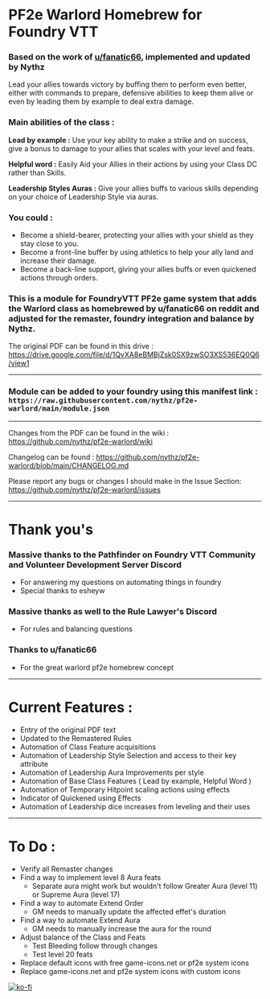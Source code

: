 # PF2e Warlord Homebrew for Foundry VTT
### Based on the work of [u/fanatic66](https://reddit.com/user/fanatic66/submitted/), implemented and updated by Nythz

Lead your allies towards victory by buffing them to perform even better, either with commands to prepare, defensive abilities to keep them alive or even by leading them by example to deal extra damage.

### Main abilities of the class : 
**Lead by example :** Use your key ability to make a strike and on success, give a bonus to damage to your allies that scales with your level and feats.

**Helpful word :** Easily Aid your Allies in their actions by using your Class DC rather than Skills.

**Leadership Styles Auras :** Give your allies buffs to various skills depending on your choice of Leadership Style via auras.

### You could :
- Become a shield-bearer, protecting your allies with your shield as they stay close to you.
- Become a front-line buffer by using athletics to help your ally land and increase their damage.
- Become a back-line support, giving your allies buffs or even quickened actions through orders.

### This is a module for FoundryVTT PF2e game system that adds the Warlord class as homebrewed by u/fanatic66 on reddit and adjusted for the remaster, foundry integration and balance by Nythz.
The original PDF can be found in this drive : https://drive.google.com/file/d/1QvXA8eBMBjZsk0SX9zwSO3XS536EQ0Q6/view1

---
### Module can be added to your foundry using this manifest link : `https://raw.githubusercontent.com/nythz/pf2e-warlord/main/module.json`
---
Changes from the PDF can be found in the wiki : https://github.com/nythz/pf2e-warlord/wiki

Changelog can be found : https://github.com/nythz/pf2e-warlord/blob/main/CHANGELOG.md

Please report any bugs or changes I should make in the Issue Section: https://github.com/nythz/pf2e-warlord/issues

---
# Thank you's
### Massive thanks to the Pathfinder on Foundry VTT Community and Volunteer Development Server Discord
  - For answering my questions on automating things in foundry
  - Special thanks to esheyw

### Massive thanks as well to the Rule Lawyer's Discord
  - For rules and balancing questions
    
### Thanks to u/fanatic66
  - For the great warlord pf2e homebrew concept

---
# Current Features :
- Entry of the original PDF text
- Updated to the Remastered Rules
- Automation of Class Feature acquisitions
- Automation of Leadership Style Selection and access to their key attribute
- Automation of Leadership Aura Improvements per style
- Automation of Base Class Features ( Lead by example, Helpful Word )
- Automation of Temporary Hitpoint scaling actions using effects
- Indicator of Quickened using Effects
- Automation of Leadership dice increases from leveling and their uses

---
# To Do :
- Verify all Remaster changes
- Find a way to implement level 8 Aura feats
  - Separate aura might work but wouldn't follow Greater Aura (level 11) or Supreme Aura (level 17)
- Find a way to automate Extend Order
  - GM needs to manually update the affected effet's duration
- Find a way to automate Extend Aura
  - GM needs to manually increase the aura for the round
- Adjust balance of the Class and Feats
  - Test Bleeding follow through changes
  - Test level 20 feats
- Replace default icons with free game-icons.net or pf2e system icons
- Replace game-icons.net and pf2e system icons with custom icons

[![ko-fi](https://ko-fi.com/img/githubbutton_sm.svg)](https://ko-fi.com/H2H3RNO4N)
